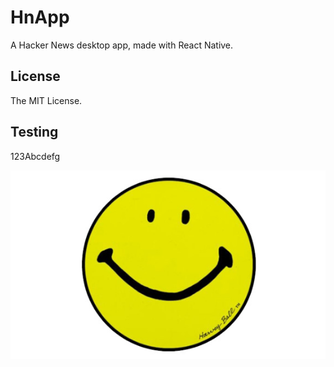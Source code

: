 # HnApp

A Hacker News desktop app, made with React Native.

## License

The MIT License.

## Testing

123Abcdefg

![Smiley](https://raw.githubusercontent.com/rpeden/HnApp/master/smiley.jpg)
